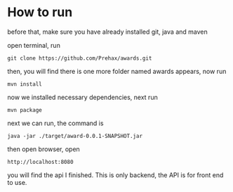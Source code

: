 # How to run

before that, make sure you have already installed git, java and maven

open terminal, run

    git clone https://github.com/Prehax/awards.git

then, you will find there is one more folder named awards appears, now run

    mvn install

now we installed necessary dependencies, next run
    
    mvn package

next we can run, the command is

    java -jar ./target/award-0.0.1-SNAPSHOT.jar

then open browser, open 

    http://localhost:8080

you will find the api I finished. This is only backend, the API is for front end to use.
